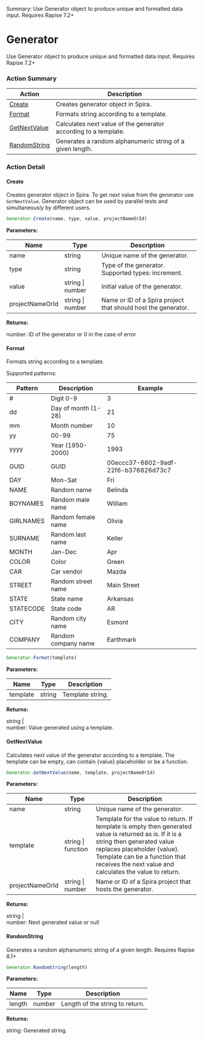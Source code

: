 Summary: Use Generator object to produce unique and formatted data input. Requires Rapise 7.2+

# Generator

Use Generator object to produce unique and formatted data input. Requires Rapise 7.2+






<!-- ============================== property summary ========================== -->

  
<!-- ============================== action summary ========================== -->



### Action Summary

|  **Action** | **Description** | 
| ----------- | --------------- |
|  [Create](#create) | Creates generator object in Spira. |
|  [Format](#format) | Formats string according to a template. |
|  [GetNextValue](#getnextvalue) | Calculates next value of the generator according to a template. |
|  [RandomString](#randomstring) | Generates a random alphanumeric string of a given length. |




<!-- ============================== property detail ========================== -->
  
  
<!-- ============================== action detail ========================== -->
  
### Action Detail
    
<a name="Create"></a>    
#### Create

Creates generator object in Spira. To get next value from the generator use `GetNextValue`. Generator object can be used by parallel tests and simultaneously by different users.

```javascript
Generator.Create(name, type, value, projectNameOrId)
```


**Parameters:**

|  **Name** | **Type** | **Description** |
| ---------- | -------- | --------------- |
| name | string |  Unique name of the generator. |
| type | string |  Type of the generator. Supported types: increment. |
| value | string \| number |  Initial value of the generator. |
| projectNameOrId | string \| number |  Name or ID of a Spira project that should host the generator. |




**Returns:**

number: ID of the generator or 0 in the case of error



<a name="see.also.generator.create"></a>

<a name="Format"></a>    
#### Format

Formats string according to a template.

Supported patterns:
		 
|	Pattern	|	Description	|	Example
|--		|--		|--	
|	#	|	Digit 0-9	|	3
|	dd	|	Day of month (1-28)	|	21
|	mm	|	Month number	|	10
|	yy	|	00-99	|	75
|	yyyy	|	Year (1950-2000)	|	1993
|	GUID	|	GUID	|	00eccc37-6802-9adf-22f6-b376826d73c7
|	DAY	|	Mon-Sat	|	Fri
|	NAME	|	Random name	|	Belinda
|	BOYNAMES	|	Random male name	|	William
|	GIRLNAMES	|	Random female name	|	Olivia
|	SURNAME	|	Random last name	|	Keller
|	MONTH	|	Jan-Dec	|	Apr
|	COLOR	|	Color	|	Green
|	CAR	|	Car vendor	|	Mazda
|	STREET	|	Random street name	|	Main Street
|	STATE	|	State name	|	Arkansas
|	STATECODE	|	State code	|	AR
|	CITY	|	Random city name	|	Esmont
|	COMPANY	|	Random company name	|	Earthmark

```javascript
Generator.Format(template)
```


**Parameters:**

|  **Name** | **Type** | **Description** |
| ---------- | -------- | --------------- |
| template | string |  Template string. |




**Returns:**

string | <br>number: Value generated using a template.



<a name="see.also.generator.format"></a>

<a name="GetNextValue"></a>    
#### GetNextValue

Calculates next value of the generator according to a template. The template can be empty, can contain {value} placeholder or be a function.

```javascript
Generator.GetNextValue(name, template, projectNameOrId)
```


**Parameters:**

|  **Name** | **Type** | **Description** |
| ---------- | -------- | --------------- |
| name | string |  Unique name of the generator. |
| template | string \| function |  Template for the value to return. If template is empty then generated value is returned as is. If it is a string then generated value replaces placeholder {value}. Template can be a function that receives the next value and calculates the value to return. |
| projectNameOrId | string \| number |  Name or ID of a Spira project that hosts the generator. |




**Returns:**

string | <br>number: Next generated value or null



<a name="see.also.generator.getnextvalue"></a>

<a name="RandomString"></a>    
#### RandomString

Generates a random alphanumeric string of a given length. Requires Rapise 8.1+

```javascript
Generator.RandomString(length)
```


**Parameters:**

|  **Name** | **Type** | **Description** |
| ---------- | -------- | --------------- |
| length | number |  Length of the string to return. |




**Returns:**

string: Generated string.



<a name="see.also.generator.randomstring"></a>

  

